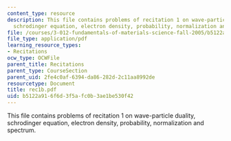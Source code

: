```yaml
---
content_type: resource
description: This file contains problems of recitation 1 on wave-particle duality,
  schrodinger equation, electron density, probability, normalization and spectrum.
file: /courses/3-012-fundamentals-of-materials-science-fall-2005/b5122a916f6d3f5afc0b3ae1be530f42_rec1b.pdf
file_type: application/pdf
learning_resource_types:
- Recitations
ocw_type: OCWFile
parent_title: Recitations
parent_type: CourseSection
parent_uid: 2fe4c0af-6394-da86-282d-2c11aa8992de
resourcetype: Document
title: rec1b.pdf
uid: b5122a91-6f6d-3f5a-fc0b-3ae1be530f42
---
```

This file contains problems of recitation 1 on wave-particle duality, schrodinger equation, electron density, probability, normalization and spectrum.

